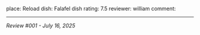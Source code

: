place: Reload
dish: Falafel dish
rating: 7.5
reviewer: william
comment:

---
*Review #001 - July 16, 2025*
